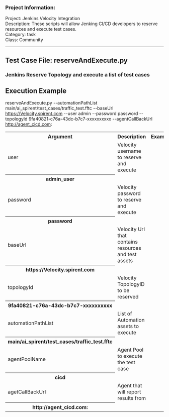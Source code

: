 ### Project Information:
Project: Jenkins Velocity Integration  
Description: These scripts will allow Jenking CI/CD developers to reserve resources and execute test cases.  
Category: task  
Class: Community  

 ----

## Test Case File: reserveAndExecute.py
### Jenkins Reserve Topology and execute a list of test cases
<table><tr><th>Argument</th><th>Description</th><th>Example</th></tr>
<tr><td>user</td><td>Velocity username to reserve and execute</tr><th>admin_user</th></td>
<tr><td>password</td><td>Velocity password to reserve and execute</tr><th>password</th></td>
<tr><td>baseUrl</td><td>Velocity Url that contains resources and test assets</tr><th>https://Velocity.spirent.com</th></td>
<tr><td>topologyId</td><td>Velocity TopologyID to be reserved</tr><th>9fa40821-c76a-43dc-b7c7-xxxxxxxxxx</th></td>
<tr><td>automationPathList</td><td>List of Automation assets to execute</tr><th>main/ai_spirent/test_cases/traffic_test.fftc</th></td>
<tr><td>agentPoolName</td><td>Agent Pool to execute the test case</tr><th>cicd</th></td>
<tr><td>agetCallBackUrl</td><td>Agent that will report results from</tr><th>http://agent_cicd.com:</th></td>






## Execution Example 
reserveAndExecute.py --automationPathList main/ai_spirent/test_cases/traffic_test.fftc --baseUrl https://Velocity.spirent.com --user admin --password password --topologyId 9fa40821-c76a-43dc-b7c7-xxxxxxxxxx --agentCallBackUrl http://agent_cicd.com:
